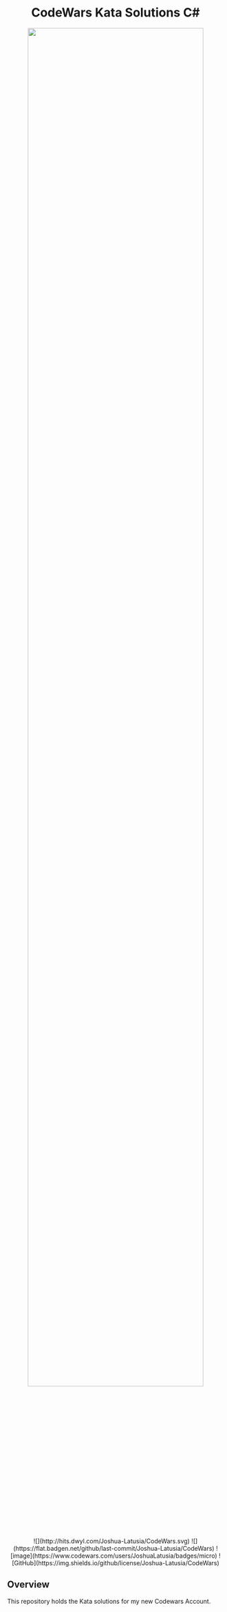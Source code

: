 <h1 align="center">CodeWars Kata Solutions C#</h1>

<div align="center"> 
<img width="90%" height="90%" src="https://github.com/Joshua-Latusia/CodeWars/assets/16097335/761f68d3-0b6f-4f05-aee1-2bd504eb1bf2" hspace="20">
</div>

<div align="center">
  ![](http://hits.dwyl.com/Joshua-Latusia/CodeWars.svg)
  ![](https://flat.badgen.net/github/last-commit/Joshua-Latusia/CodeWars)
  ![image](https://www.codewars.com/users/JoshuaLatusia/badges/micro)
  ![GitHub](https://img.shields.io/github/license/Joshua-Latusia/CodeWars)
</div>

## Overview

This repository holds the Kata solutions for my new Codewars Account.
